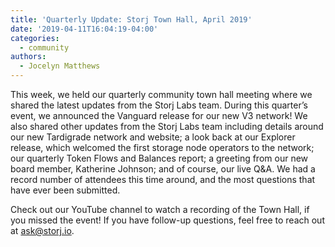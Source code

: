 ```yaml
---
title: 'Quarterly Update: Storj Town Hall, April 2019'
date: '2019-04-11T16:04:19-04:00'
categories:
  - community
authors:
  - Jocelyn Matthews
---
```

This week, we held our quarterly community town hall meeting where we shared the latest updates from the Storj Labs team. During this quarter’s event, we announced the Vanguard release for our new V3 network! We also shared other updates from the Storj Labs team including details around our new Tardigrade network and website; a look back at our Explorer release, which welcomed the first storage node operators to the network; our quarterly Token Flows and Balances report; a greeting from our new board member, Katherine Johnson; and of course, our live Q&A. We had a record number of attendees this time around, and the most questions that have ever been submitted. 

Check out our YouTube channel to watch a recording of the Town Hall, if you missed the event! If you have follow-up questions, feel free to reach out at ask@storj.io. 

<iframe width="560" height="315" src="" frameborder="0" allow="accelerometer; autoplay; encrypted-media; gyroscope; picture-in-picture" allowfullscreen></iframe>
